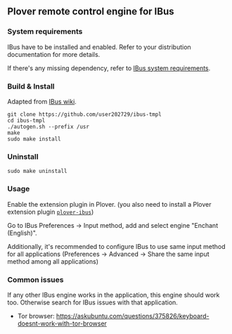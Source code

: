 ## Plover remote control engine for IBus

### System requirements

IBus have to be installed and enabled. Refer to your distribution documentation for more details.

If there's any missing dependency, refer to [IBus system requirements](https://github.com/ibus/ibus/wiki/DevGuide#system-requirements).

### Build & Install

Adapted from [IBus wiki](https://github.com/ibus/ibus/wiki/DevGuide).

	git clone https://github.com/user202729/ibus-tmpl
	cd ibus-tmpl
	./autogen.sh --prefix /usr
	make
	sudo make install

### Uninstall

	sudo make uninstall

### Usage

Enable the extension plugin in Plover.
(you also need to install a Plover extension plugin [`plover-ibus`](https://github.com/user202729/plover-ibus))

Go to IBus Preferences -> Input method, add and select engine "Enchant (English)".

Additionally, it's recommended to configure IBus to use same input method for all applications
(Preferences -> Advanced -> Share the same input method among all applications)

### Common issues

If any other IBus engine works in the application, this engine should work too. Otherwise
search for IBus issues with that application.

* Tor browser: https://askubuntu.com/questions/375826/keyboard-doesnt-work-with-tor-browser

